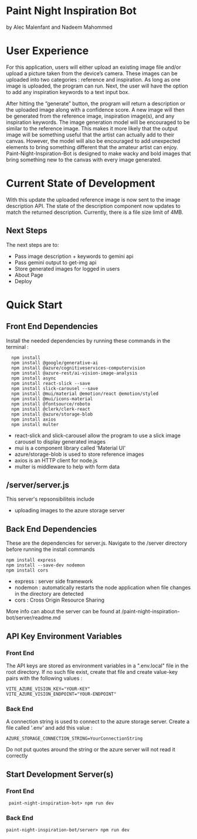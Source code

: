 # Paint Night Inspiration Bot

by Alec Malenfant
and Nadeem Mahommed

# User Experience

For this application, users will either upload an existing image file and/or upload a picture taken from the device’s camera. These images can be uploaded into two categories : reference and inspiration. As long as one image is uploaded, the program can run. Next, the user will have the option to add any inspiration keywords to a text input box.

After hitting the “generate” button, the program will return a description or the uploaded image along with a confidence score. A new image will then be generated from the reference image, inspiration image(s), and any inspiration keywords. The image generation model will be encouraged to be similar to the reference image. This makes it more likely that the output image will be something useful that the artist can actually add to their canvas. However, the model will also be encouraged to add unexpected elements to bring something different that the amateur artist can enjoy. Paint-Night-Inspiration-Bot is designed to make wacky and bold images that bring something new to the canvas with every image generated.

# Current State of Development

With this update the uploaded reference image is now sent to the image description API. The state of the description component now updates to match the returned description. Currently, there is a file size limit of 4MB.

## Next Steps

The next steps are to:

- Pass image description + keywords to gemini api
- Pass gemini output to get-img api
- Store generated images for logged in users
- About Page
- Deploy

# Quick Start

## Front End Dependencies

Install the needed dependencies by running these commands in the terminal :

```
  npm install
  npm install @google/generative-ai
  npm install @azure/cognitiveservices-computervision
  npm install @azure-rest/ai-vision-image-analysis
  npm install async
  npm install react-slick --save
  npm install slick-carousel --save
  npm install @mui/material @emotion/react @emotion/styled
  npm install @mui/icons-material
  npm install @fontsource/roboto
  npm install @clerk/clerk-react
  npm install @azure/storage-blob
  npm install axios
  npm install multer
```

- react-slick and slick-carousel allow the program to use a slick image carousel to display generated images
- mui is a component library called 'Material UI'
- azure/storage-blob is used to store reference images
- axios is an HTTP client for node.js
- multer is middleware to help with form data

## /server/server.js

This server's repsonsibiliteis include

- uploading images to the azure storage server

## Back End Dependencies

These are the dependencies for server.js. Navigate to the /server directory before running the install commands

```
npm install express
npm install --save-dev nodemon
npm install cors
```

- express : server side framework
- nodemon : automatically restarts the node application when file changes in the directory are detected
- cors : Cross Origin Resource Sharing

More info can about the server can be found at /paint-night-inspiration-bot/server/readme.md

## API Key Environment Variables

### Front End

The API keys are stored as environment variables in a ".env.local" file in the root directory.
If no such file exist, create that file and create value-key pairs with the following values :

```
VITE_AZURE_VISION_KEY="YOUR-KEY"
VITE_AZURE_VISION_ENDPOINT="YOUR-ENDPOINT"
```

### Back End

A connection string is used to connect to the azure storage server. Create a file called '.env' and add this value :

```
AZURE_STORAGE_CONNECTION_STRING=YourConnectionString
```

Do not put quotes around the string or the azure server will not read it correctly

## Start Development Server(s)

### Front End

```
 paint-night-inspiration-bot> npm run dev
```

### Back End

```
paint-night-inspiration-bot/server> npm run dev
```
